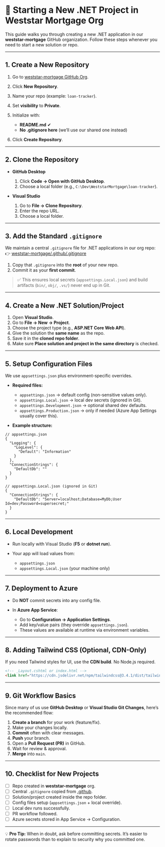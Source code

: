 # 🚀 Starting a New .NET Project in Weststar Mortgage Org

This guide walks you through creating a new .NET application in our **weststar-mortgage** GitHub organization. Follow these steps whenever you need to start a new solution or repo.

---

## 1. Create a New Repository

1. Go to [weststar-mortgage GitHub Org](https://github.com/weststar-mortgage).
2. Click **New Repository**.
3. Name your repo (example: `loan-tracker`).
4. Set **visibility** to **Private**.
5. Initialize with:

   * **README.md** ✔
   * **No .gitignore here** (we’ll use our shared one instead)
6. Click **Create Repository**.

---

## 2. Clone the Repository

* **GitHub Desktop**

  1. Click **Code → Open with GitHub Desktop**.
  2. Choose a local folder (e.g., `C:\Dev\WeststarMortgage\loan-tracker`).

* **Visual Studio**

  1. Go to **File → Clone Repository**.
  2. Enter the repo URL.
  3. Choose a local folder.

---

## 3. Add the Standard `.gitignore`

We maintain a central `.gitignore` file for .NET applications in our org repo:
👉 [weststar-mortgage/.github/.gitignore](https://github.com/weststar-mortgage/.github/blob/main/.gitignore)

1. Copy that `.gitignore` into the **root** of your new repo.
2. Commit it as your **first commit**.

> ✅ This ensures local secrets (`appsettings.Local.json`) and build artifacts (`bin/`, `obj/`, `.vs/`) never end up in Git.

---

## 4. Create a New .NET Solution/Project

1. Open **Visual Studio**.
2. Go to **File → New → Project**.
3. Choose the project type (e.g., **ASP.NET Core Web API**).
4. Give the solution the **same name** as the repo.
5. Save it in the **cloned repo folder**.
6. Make sure **Place solution and project in the same directory** is checked.

---

## 5. Setup Configuration Files

We use `appsettings.json` plus environment-specific overrides.

* **Required files:**

  * `appsettings.json` → default config (non-sensitive values only).
  * `appsettings.Local.json` → local dev secrets (ignored in Git).
  * `appsettings.Development.json` → optional shared dev defaults.
  * `appsettings.Production.json` → only if needed (Azure App Settings usually cover this).

* **Example structure:**

```jsonc
// appsettings.json
{
  "Logging": {
    "LogLevel": {
      "Default": "Information"
    }
  },
  "ConnectionStrings": {
    "DefaultDb": ""
  }
}
```

```jsonc
// appsettings.Local.json (ignored in Git)
{
  "ConnectionStrings": {
    "DefaultDb": "Server=localhost;Database=MyDb;User Id=dev;Password=supersecret;"
  }
}
```

---

## 6. Local Development

* Run locally with Visual Studio (**F5** or **dotnet run**).
* Your app will load values from:

  * `appsettings.json`
  * `appsettings.Local.json` (your machine only)

---

## 7. Deployment to Azure

* Do **NOT** commit secrets into any config file.
* In **Azure App Service**:

  * Go to **Configuration → Application Settings**.
  * Add key/value pairs (they override `appsettings.json`).
  * These values are available at runtime via environment variables.

---

## 8. Adding Tailwind CSS (Optional, CDN-Only)

If you need Tailwind styles for UI, use the **CDN build**. No Node.js required.

```html
<!-- _Layout.cshtml or index.html -->
<link href="https://cdn.jsdelivr.net/npm/tailwindcss@3.4.1/dist/tailwind.min.css" rel="stylesheet">
```

---

## 9. Git Workflow Basics

Since many of us use **GitHub Desktop** or **Visual Studio Git Changes**, here’s the recommended flow:

1. **Create a branch** for your work (feature/fix).
2. Make your changes locally.
3. **Commit** often with clear messages.
4. **Push** your branch.
5. Open a **Pull Request (PR)** in GitHub.
6. Wait for review & approval.
7. **Merge** into `main`.

---

## 10. Checklist for New Projects

* [ ] Repo created in **weststar-mortgage** org.
* [ ] Central `.gitignore` copied from [.github](https://github.com/weststar-mortgage/.github).
* [ ] Solution/project created inside the repo folder.
* [ ] Config files setup (`appsettings.json` + local override).
* [ ] Local dev runs successfully.
* [ ] PR workflow followed.
* [ ] Azure secrets stored in App Service → Configuration.

---

💡 **Pro Tip:** When in doubt, ask before committing secrets. It’s easier to rotate passwords than to explain to security why you committed one.

